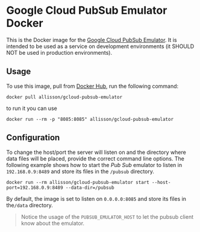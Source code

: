 # Google Cloud PubSub Emulator Docker
This is the Docker image for the [Google Cloud PubSub Emulator](https://cloud.google.com/sdk/gcloud/reference/beta/emulators/pubsub/). It is intended to be used as a service on development environments (it SHOULD NOT be used in production environments).

## Usage
To use this image, pull from [Docker Hub](https://hub.docker.com/r/allisson/gcloud-pubsub-emulator/), run the following command:

```
docker pull allisson/gcloud-pubsub-emulator
```

to run it you can use

    docker run --rm -p "8085:8085" allisson/gcloud-pubsub-emulator

## Configuration
To change the host/port the server will listen on and the directory where data files will be placed, provide the correct command line options.
The following example shows how to start the *Pub Sub* emulator to listen in `192.168.0.9:8489` and store its files in the `/pubsub` directory.

    docker run --rm allisson/gcloud-pubsub-emulator start --host-port=192.168.0.9:8489 --data-dir=/pubsub

By default, the image is set to listen on `0.0.0.0:8085` and store its files in the`/data` directory.

> Notice the usage of the `PUBSUB_EMULATOR_HOST` to let the pubsub client know about the emulator.
